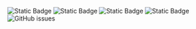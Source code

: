 ![Static Badge](https://img.shields.io/badge/blacklists-60-000000) ![Static Badge](https://img.shields.io/badge/blacklisted-2721072-cc0000) ![Static Badge](https://img.shields.io/badge/whitelisted-2242-00CC00) ![Static Badge](https://img.shields.io/badge/streaming_blacklist-28106-000000) ![GitHub issues](https://img.shields.io/github/issues/fabriziosalmi/blacklists)
